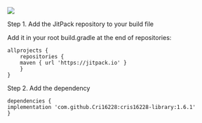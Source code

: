 [![](https://jitpack.io/v/Cri16228/cris16228-library.svg)](https://jitpack.io/#Cri16228/cris16228-library)



Step 1. Add the JitPack repository to your build file

Add it in your root build.gradle at the end of repositories:

	allprojects {
		repositories {
		maven { url 'https://jitpack.io' }
		}
	}
Step 2. Add the dependency

	dependencies {
	implementation 'com.github.Cri16228:cris16228-library:1.6.1'
	}
